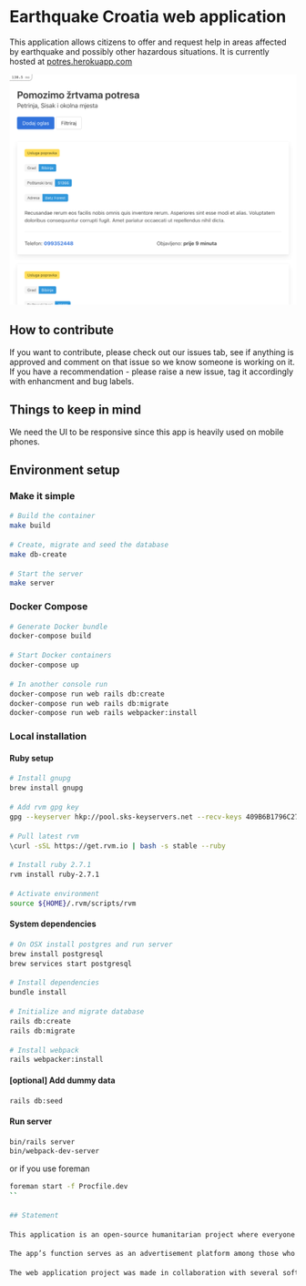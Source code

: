 # Earthquake Croatia web application

This application allows citizens to offer and request help in areas affected by
earthquake and possibly other hazardous situations. It is currently hosted at
[potres.herokuapp.com](http://potres.herokuapp.com/)

![Screenshot](doc/img/screenshot.png)

## How to contribute

If you want to contribute, please check out our issues tab, see if anything is
approved and comment on that issue so we know someone is working on it. If you
have a recommendation - please raise a new issue, tag it accordingly
with enhancment and bug labels.

## Things to keep in mind

We need the UI to be responsive since this app is heavily used on mobile phones.

## Environment setup

### Make it simple

```bash
# Build the container
make build

# Create, migrate and seed the database
make db-create

# Start the server
make server
```

### Docker Compose

```bash
# Generate Docker bundle
docker-compose build

# Start Docker containers
docker-compose up

# In another console run
docker-compose run web rails db:create
docker-compose run web rails db:migrate
docker-compose run web rails webpacker:install

```

### Local installation

#### Ruby setup

```bash
# Install gnupg
brew install gnupg

# Add rvm gpg key
gpg --keyserver hkp://pool.sks-keyservers.net --recv-keys 409B6B1796C275462A1703113804BB82D39DC0E3 7D2BAF1CF37B13E2069D6956105BD0E739499BDB

# Pull latest rvm
\curl -sSL https://get.rvm.io | bash -s stable --ruby

# Install ruby 2.7.1
rvm install ruby-2.7.1

# Activate environment
source ${HOME}/.rvm/scripts/rvm
```

#### System dependencies

```bash
# On OSX install postgres and run server
brew install postgresql
brew services start postgresql

# Install dependencies
bundle install

# Initialize and migrate database
rails db:create
rails db:migrate

# Install webpack
rails webpacker:install
```

#### [optional] Add dummy data

```bash
rails db:seed
```

#### Run server

```bash
bin/rails server
bin/webpack-dev-server
```

or if you use foreman

```bash
foreman start -f Procfile.dev
``

## Statement

This application is an open-source humanitarian project where everyone can participate and contribute. The sole purpose of this application is to help earthquake victims in the areas of Glina, Sisak, Petrinja, and surrounding villages and settlements.

The app’s function serves as an advertisement platform among those who offer and seek help in areas affected by the earthquake. The use of this application is completely free, and ads can be placed by any citizen of the Republic of Croatia, the European Union, and neighboring countries.

The web application project was made in collaboration with several software engineers and experts, who voluntarily participated in the creation, maintenance, and upgrade of this application.
